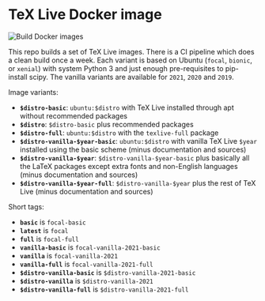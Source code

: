 # TeX Live Docker image
![Build Docker images](https://github.com/mje-nz/docker-texlive/workflows/Build%20Docker%20images/badge.svg)

This repo builds a set of TeX Live images.
There is a CI pipeline which does a clean build once a week.
Each variant is based on Ubuntu (`focal`, `bionic`, or `xenial`) with system Python 3 and just enough pre-requisites to pip-install scipy.
The vanilla variants are available for `2021`, `2020` and `2019`.

Image variants:

* **`$distro-basic`**: `ubuntu:$distro` with TeX Live installed through apt without recommended packages
* **`$distro`**: `$distro-basic` plus recommended packages
* **`$distro-full`**: `ubuntu:$distro` with the `texlive-full` package
* **`$distro-vanilla-$year-basic`**: `ubuntu:$distro` with vanilla TeX Live `$year` installed using the basic scheme (minus documentation and sources)
* **`$distro-vanilla-$year`**: `$distro-vanilla-$year-basic` plus basically all the LaTeX packages except extra fonts and non-English languages (minus documentation and sources)
* **`$distro-vanilla-$year-full`**: `$distro-vanilla-$year` plus the rest of TeX Live (minus documentation and sources)

Short tags:

* **`basic`** is `focal-basic`
* **`latest`** is `focal`
* **`full`** is `focal-full`
* **`vanilla-basic`** is `focal-vanilla-2021-basic`
* **`vanilla`** is `focal-vanilla-2021`
* **`vanilla-full`** is `focal-vanilla-2021-full`
* **`$distro-vanilla-basic`** is `$distro-vanilla-2021-basic`
* **`$distro-vanilla`** is `$distro-vanilla-2021`
* **`$distro-vanilla-full`** is `$distro-vanilla-2021-full`
